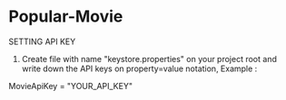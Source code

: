 # Popular-Movie

SETTING API KEY
1. Create file with name "keystore.properties" on your project root and write down the API keys on property=value notation, Example :
  
  MovieApiKey = "YOUR_API_KEY"
  
  

